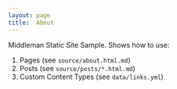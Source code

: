```yaml
---
layout: page
title:  About
---
```


Middleman Static Site Sample. Shows how to use:

1. Pages (see `source/about.html.md`)
2. Posts (see `source/posts/*.html.md`)
3. Custom Content Types (see `data/links.yml`)
